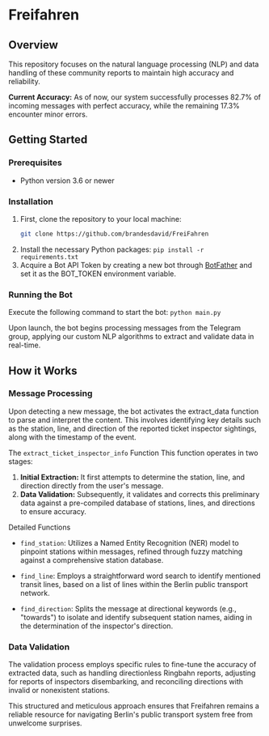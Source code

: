 # Freifahren

## Overview

This repository focuses on the natural language processing (NLP) and data handling of these community reports to maintain high accuracy and reliability.

**Current Accuracy:** As of now, our system successfully processes 82.7% of incoming messages with perfect accuracy, while the remaining 17.3% encounter minor errors.

## Getting Started

### Prerequisites

- Python version 3.6 or newer

### Installation

1. First, clone the repository to your local machine:
   ```bash
   git clone https://github.com/brandesdavid/FreiFahren
2. Install the necessary Python packages:
    `pip install -r requirements.txt`
3. Acquire a Bot API Token by creating a new bot through [BotFather](https://t.me/botFather) and set it as the BOT_TOKEN environment variable.

### Running the Bot
Execute the following command to start the bot:
`python main.py`

Upon launch, the bot begins processing messages from the Telegram group, applying our custom NLP algorithms to extract and validate data in real-time.

## How it Works

### Message Processing

Upon detecting a new message, the bot activates the extract_data function to parse and interpret the content. This involves identifying key details such as the station, line, and direction of the reported ticket inspector sightings, along with the timestamp of the event.

The `extract_ticket_inspector_info` Function
This function operates in two stages:
1. **Initial Extraction:** It first attempts to determine the station, line, and direction directly from the user's message.
2. **Data Validation:** Subsequently, it validates and corrects this preliminary data against a pre-compiled database of stations, lines, and directions to ensure accuracy.

Detailed Functions
- `find_station`: Utilizes a Named Entity Recognition (NER) model to pinpoint stations within messages, refined through fuzzy matching against a comprehensive station database.

- `find_line`: Employs a straightforward word search to identify mentioned transit lines, based on a list of lines within the Berlin public transport network.

- `find_direction`: Splits the message at directional keywords (e.g., "towards") to isolate and identify subsequent station names, aiding in the determination of the inspector's direction.

### Data Validation
The validation process employs specific rules to fine-tune the accuracy of extracted data, such as handling directionless Ringbahn reports, adjusting for reports of inspectors disembarking, and reconciling directions with invalid or nonexistent stations.

This structured and meticulous approach ensures that Freifahren remains a reliable resource for navigating Berlin's public transport system free from unwelcome surprises.
